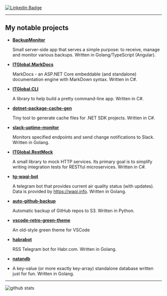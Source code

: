 <!--
**kapitanov/kapitanov** is a ✨ _special_ ✨ repository because its `README.md` (this file) appears on your GitHub profile.

Here are some ideas to get you started:

- 🔭 I’m currently working on ...
- 🌱 I’m currently learning ...
- 👯 I’m looking to collaborate on ...
- 🤔 I’m looking for help with ...
- 💬 Ask me about ...
- 📫 How to reach me: ...
- 😄 Pronouns: ...
- ⚡ Fun fact: ...
-->

[![Linkedin Badge](https://img.shields.io/badge/-@albertkapitanov-blue?style=flat-square&logo=Linkedin&logoColor=white&link=https://www.linkedin.com/in/albertkapitanov/)](https://www.linkedin.com/in/albertkapitanov)

---

## My notable projects

* [**BackupMonitor**](https://github.com/ITGlobal/backupmonitor)

  Small server-side app that serves a simple purpose: to receive, manage and monitor various backups.
  Written in Golang/TypeScript (Angular).

* [**ITGlobal.MarkDocs**](https://github.com/ITGlobal/MarkDocs)

  MarkDocs - an ASP.NET Core embeddable (and standalone) documentation engine with MarkDown syntax.
  Written in C#.

* [**ITGlobal.CLI**](https://github.com/ITGlobal/CLI)

  A library to help build a pretty command-line app.
  Written in C#.

* [**dotnet-package-cache-gen**](https://github.com/ITGlobal/dotnet-package-cache-gen)

  Tiny tool to generate cache files for .NET SDK projects.
  Written in C#.

* [**slack-uptime-monitor**](https://github.com/ITGlobal/slack-uptime-monitor)

  Monitors specified endpoints and send change notifications to Slack.
  Written in Golang.

* [**ITGlobal.RestMock**](https://github.com/ITGlobal/RestMock)

  A small library to mock HTTP services. Its primary goal is to simplify writing integration tests for RESTful microservices.
  Written in C#.

* [**tg-waqi-bot**](https://github.com/kapitanov/tg-waqi-bot)

  A telegram bot that provides current air quality status (with updates). Data is provided by https://waqi.info.
  Written in Golang.

* [**auto-github-backup**](https://github.com/kapitanov/auto-github-backup)

  Automatic backup of GitHub repos to S3.
  Written in Python.

* [**vscode-retro-green-theme**](https://github.com/kapitanov/vscode-retro-green-theme)

  An old-style green theme for VSCode

* [**habrabot**](https://github.com/kapitanov/habrabot)

  RSS Telegram bot for Habr.com.
  Written in Golang.

* [**natandb**](https://github.com/kapitanov/natandb)
* 
  A key-value (or more exactly key-array) standalone database written just for fun.
  Written in Golang.

---

![github stats](https://github-readme-stats.vercel.app/api?username=kapitanov&show_icons=true)
